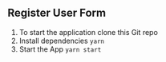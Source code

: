 ## Register User Form

1. To start the application clone this Git repo
2. Install dependencies `yarn`
3. Start the App `yarn start`
